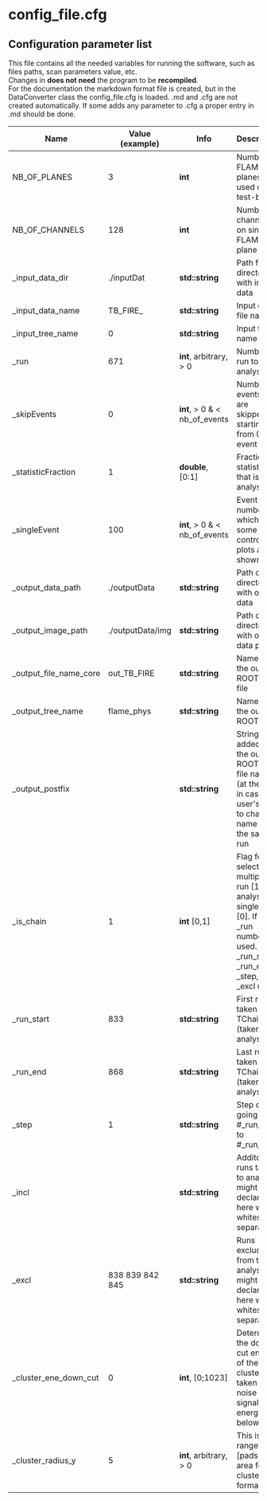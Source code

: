 # config_file.cfg
## Configuration parameter list

This file contains all the needed variables for running the software, such as files paths, scan parameters value, etc.<br/>
Changes in __does not need__ the program to be __recompiled__. <br/>
For the documentation the markdown format file is created, but in the DataConverter class the config_file.cfg is loaded. .md and .cfg are not created automatically. If some adds any parameter to .cfg a proper entry in .md should be done. <br/>



| Name                | Value (example)        | Info                                   | Description                                                                                       |
|---------------------|------------------------|----------------------------------------|---------------------------------------------------------------------------------------------------|
| NB_OF_PLANES  	  | 3			           | __int__               					| Number of FLAME planes used during test-beam											            |
| NB_OF_CHANNELS  	  | 128			           | __int__               					| Number of channels on single FLAME plane										           			|
| _input_data_dir  	  | ./inputDat             | __std::string__               			| Path for directory with input data													            |
| _input_data_name 	  | TB_FIRE_               | __std::string__                 		| Input data file name                                 									            |
| _input_tree_name	  | 0                      | __std::string__  		                | Input tree name																                 	|
| _run	 	          | 671                    | __int__, arbitrary, > 0                | Number of run to be analysed									                                    |
| _skipEvents	 	  |	0					   | __int__, > 0 & < nb_of_events			| Number of events that are skipped, starting from 0 event					                        |
| _statisticFraction  | 1					   | __double__, [0:1]						| Fraction of statistic that is analysed									                        |
| _singleEvent	 	  | 100					   | __int__, > 0 & < nb_of_events			| Event number for which some control plots are shown						                        |
| _output_data_path	  | ./outputData		   | __std::string__               			| Path of directory with output data													            |
| _output_image_path  | ./outputData/img	   | __std::string__               			| Path of directory with output data plots												            |
| _output_file_name_core | out_TB_FIRE		   | __std::string__               			| Name of the output ROOT tree file													          	    |
| _output_tree_name	  | flame_phys		   	   | __std::string__               			| Name of the output ROOT tree												                		|
| _output_postfix	  | 					   | __std::string__               			| String added to the output ROOT tree file name (at the end) in case of user's need to change a name for the same run  	        |
| _is_chain			  |	1 						| __int__ [0,1]	              			| Flag for selecting multiple-run [1] analysis or single run [0]. If =0, _run number is used. If [1], _run_start, _run_end, _step, _incl, _excl used.        |
| _run_start		  |	833 					| __std::string__               		| First run taken to TChain (taken to analysis) 	        |
| _run_end			  |	868 					| __std::string__               		| Last run taken to TChain (taken to analysis)	        |
| _step			 	  |	1 						| __std::string__               		| Step of going from #_run_start to #_run_end 	        |
| _incl			  	  |				 			| __std::string__               		| Additonal runs taken to analysis might be declared here with whitespace separation	       		 |
| _excl			  	  |	838 839 842 845 		| __std::string__               		| Runs excluded from the analysis might be declared here with whitespace separation  	       	 	 |
| _cluster_ene_down_cut	  |	0 					| __int__, [0;1023]               		| Determines the down cut energy of the cluster, taken as a noise not signal if energy is below	     |
| _cluster_radius_y   |	5 						| __int__, arbitrary, > 0               | This is the range in Y [pads] of area for cluster formation       								 |
